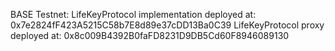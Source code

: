 BASE Testnet:
LifeKeyProtocol implementation deployed at: 0x7e2824fF423A5215C58b7E8d89e37cDD13Ba0C39
LifeKeyProtocol proxy deployed at: 0x8c009B4392B0faFD8231D9DB5Cd60F8946089130

  